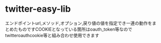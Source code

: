 # twitter-easy-lib
エンドポイントurl,メソッド,オプション,戻り値の値を指定でき一連の動作をまとめたものですCOOKIEとなっている箇所はoauth_token等なのでtwitteroauthcookie等と組み合わせ使用できます
